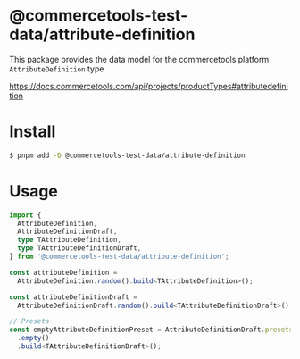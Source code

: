 # @commercetools-test-data/attribute-definition

This package provides the data model for the commercetools platform `AttributeDefinition` type

https://docs.commercetools.com/api/projects/productTypes#attributedefinition

# Install

```bash
$ pnpm add -D @commercetools-test-data/attribute-definition
```

# Usage

```ts
import {
  AttributeDefinition,
  AttributeDefinitionDraft,
  type TAttributeDefinition,
  type TAttributeDefinitionDraft,
} from '@commercetools-test-data/attribute-definition';

const attributeDefinition =
  AttributeDefinition.random().build<TAttributeDefinition>();

const attributeDefinitionDraft =
  AttributeDefinitionDraft.random().build<TAttributeDefinitionDraft>();

// Presets
const emptyAttributeDefinitionPreset = AttributeDefinitionDraft.presets
  .empty()
  .build<TAttributeDefinitionDraft>();
```
